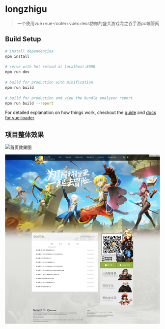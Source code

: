 # longzhigu

> 一个使用vue+vue-router+vuex+less仿做的盛大游戏龙之谷手游pc端管网

## Build Setup

``` bash
# install dependencies
npm install

# serve with hot reload at localhost:8080
npm run dev

# build for production with minification
npm run build

# build for production and view the bundle analyzer report
npm run build --report
```

For detailed explanation on how things work, checkout the [guide](http://vuejs-templates.github.io/webpack/) and [docs for vue-loader](http://vuejs.github.io/vue-loader).

## 项目整体效果
![首页效果图](./static/md/longzhigu.png)

![新闻页效果图](./static/md/longzhigunew.png)

